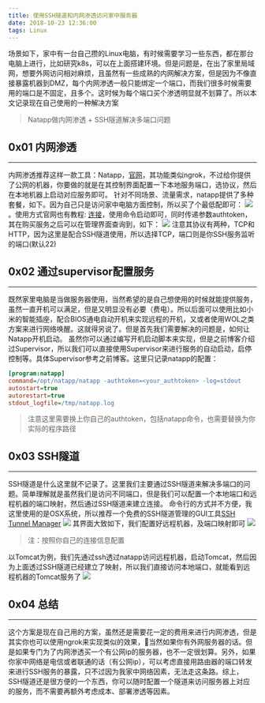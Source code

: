 ```yaml
---
title: 使用SSH隧道和内网渗透访问家中服务器
date: 2018-10-23 12:36:00
tags: Linux
---
```

场景如下，家中有一台自己攒的Linux电脑，有时候需要学习一些东西，都在那台电脑上进行，比如研究k8s，可以在上面搭建环境。但是问题是，在出了家里局域网，想要外网访问相对麻烦，且虽然有一些成熟的内网解决方案，但是因为不像直接暴露机器到DMZ，每个内网渗透一般只能绑定一个端口，而我们很多时候需要用的端口是不固定，且多个。这时候为每个端口买个渗透明显就不划算了。所以本文记录现在自己使用的一种解决方案
> Natapp做内网渗透 + SSH隧道解决多端口问题

<!--more-->
## 0x01 内网渗透
***
内网渗透推荐这样一款工具：Natapp，[官网](https://natapp.cn/)，其功能类似ngrok，不过给你提供了公网的机器，你要做的就是在其控制界面配置一下本地服务端口，选协议，然后在本地机器上启动对应服务即可。
针对不同场景、流量需求，natapp提供了多种套餐，如下。因为自己只是访问家中电脑方面控制，所以买了个最低配即可：
![](http://slblogimg.oss-cn-beijing.aliyuncs.com/images/20181023/natapp_services.png)
。使用方式官网也有教程: [连接](https://natapp.cn/article/nohup)，使用命令启动即可，同时传递参数authtoken，其在购买服务之后可以在管理界面查询到，如下：
![](http://slblogimg.oss-cn-beijing.aliyuncs.com/images/20181023/natapp_webconsole.png)
注意其协议有两种，TCP和HTTP，因为这里是配合SSH隧道使用，所以选择TCP，端口则是你SSH服务监听的端口(默认22)

## 0x02 通过supervisor配置服务
***
既然家里电脑是当做服务器使用，当然希望的是自己想使用的时候就能提供服务，虽然一直开机可以满足，但是又明显没有必要（费电）。所以后面可以使用比如小米的智能插座，配合BIOS通电自动开机来实现远程的开机，又或者使用WOL之类方案来进行网络唤醒。这就得另说了。但是首先我们需要解决的问题是，如何让Natapp开机启动。
虽然你可以通过编写开机启动脚本来实现，但是之前博客介绍过Supervisor，所以我们可以直接使用Supervisor来进行服务的自动启动，启停控制等。具体Supervisor参考之前博客。这里只记录natapp的配置：
```ini
[program:natapp]
command=/opt/natapp/natapp -authtoken=<your_authtoken> -log=stdout
autostart=true
autorestart=true
stdout_logfile=/tmp/natapp.log
```

> 注意这里需要换上你自己的authtoken，包括natapp命令，也需要替换为你实际的程序路径

## 0x03 SSH隧道
***
SSH隧道是什么这里就不记录了。这里我们主要通过SSH隧道来解决多端口的问题。简单理解就是虽然我们是访问不同端口，但是我们可以配置一个本地端口和远程机器的端口映射，然后通过SSH隧道来建立连接。
命令行的方式并不方便，我这里使用的是OSX系统，所以推荐一个免费的SSH隧道管理的GUI工具[SSH Tunnel Manager](https://www.tynsoe.org/v2/stm/)
![](http://slblogimg.oss-cn-beijing.aliyuncs.com/images/20181023/ssh_tunnel_manager.png)
其界面大致如下，我们配置好远程机器，及端口映射即可
![](http://slblogimg.oss-cn-beijing.aliyuncs.com/images/20181023/ssh_tunnel_config.png)
> 注：按照你自己的连接信息配置

以Tomcat为例，我们先通过ssh透过natapp访问远程机器，启动Tomcat，然后因为上面透过SSH隧道已经建立了映射，所以我们直接访问本地端口，就能看到远程机器的Tomcat服务了
![](http://slblogimg.oss-cn-beijing.aliyuncs.com/images/20181023/tomcat_webui.png)

## 0x04 总结
***
这个方案是现在自己用的方案，虽然还是需要花一定的费用来进行内网渗透，但是其实你也可以使用ngrok来实现类似的效果，当然如果你有外网服务器的话。但是如果专门为了内网渗透买一个有公网ip的服务器，也不一定很划算。另外，如果你家中网络是电信或者联通的话（有公网ip），可以考虑直接用路由器的端口转发来进行SSH服务的暴露，只不过因为我家中网络因素，无法走这条路。综上，SSH隧道还是很方便的一个东西，你可以随时配置一个隧道来访问服务器上对应的服务，而不需要再额外考虑成本、部署渗透等因素。

